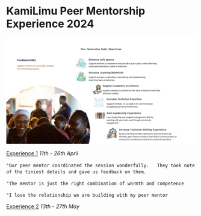 # KamiLimu Peer Mentorship Experience 2024
![Peer Mentorship Model](./peermentorshipmodel.jpg)

[Experience 1](experience1/) *11th - 26th April*

`"Our peer mentor coordinated the session wonderfully.  
They took note of the tiniest details and gave us feedback on them.`

`"The mentor is just the right combination of warmth and competence`

`"I love the relationship we are building with my peer mentor`

[Experience 2](experince2/) *13th - 27th May*